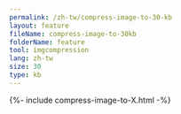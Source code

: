 ```yaml
---
permalink: /zh-tw/compress-image-to-30-kb
layout: feature
fileName: compress-image-to-30kb
folderName: feature
tool: imgcompression
lang: zh-tw
size: 30
type: kb
---
```


{%- include compress-image-to-X.html -%}
